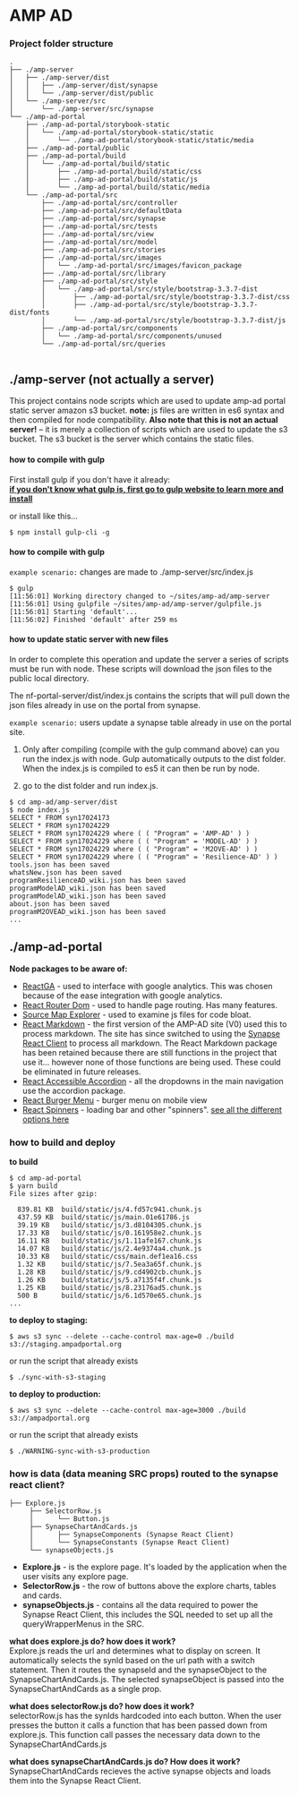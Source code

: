 # AMP AD  

### Project folder structure 
```
.
├── ./amp-server
│   ├── ./amp-server/dist
│   │   ├── ./amp-server/dist/synapse
│   │   └── ./amp-server/dist/public
│   └── ./amp-server/src
│       └── ./amp-server/src/synapse
└── ./amp-ad-portal
    ├── ./amp-ad-portal/storybook-static
    │   └── ./amp-ad-portal/storybook-static/static
    │       └── ./amp-ad-portal/storybook-static/static/media
    ├── ./amp-ad-portal/public
    ├── ./amp-ad-portal/build
    │   └── ./amp-ad-portal/build/static
    │       ├── ./amp-ad-portal/build/static/css
    │       ├── ./amp-ad-portal/build/static/js
    │       └── ./amp-ad-portal/build/static/media
    └── ./amp-ad-portal/src
        ├── ./amp-ad-portal/src/controller
        ├── ./amp-ad-portal/src/defaultData
        ├── ./amp-ad-portal/src/synapse
        ├── ./amp-ad-portal/src/tests
        ├── ./amp-ad-portal/src/view
        ├── ./amp-ad-portal/src/model
        ├── ./amp-ad-portal/src/stories
        ├── ./amp-ad-portal/src/images
        │   └── ./amp-ad-portal/src/images/favicon_package
        ├── ./amp-ad-portal/src/library
        ├── ./amp-ad-portal/src/style
        │   └── ./amp-ad-portal/src/style/bootstrap-3.3.7-dist
        │       ├── ./amp-ad-portal/src/style/bootstrap-3.3.7-dist/css
        │       ├── ./amp-ad-portal/src/style/bootstrap-3.3.7-dist/fonts
        │       └── ./amp-ad-portal/src/style/bootstrap-3.3.7-dist/js
        ├── ./amp-ad-portal/src/components
        │   └── ./amp-ad-portal/src/components/unused
        └── ./amp-ad-portal/src/queries
 
```

## ./amp-server (not actually a server) 
This project contains node scripts which are used to update amp-ad portal static server amazon s3 bucket. **note:** js files are written in es6 syntax and then compiled for node compatibility. **Also note that this is not an actual server!** – it is merely a collection of scripts which are used to update the s3 bucket. The s3 bucket is the server which contains the static files.

#### how to compile with gulp
First install gulp if you don't have it already:  
**[if you don't know what gulp is, first go to gulp website to learn more and install](https://gulpjs.com/)** 

or install like this...

```
$ npm install gulp-cli -g
```

#### how to compile with gulp
`example scenario:` changes are made to ./amp-server/src/index.js

```  
$ gulp 
[11:56:01] Working directory changed to ~/sites/amp-ad/amp-server  
[11:56:01] Using gulpfile ~/sites/amp-ad/amp-server/gulpfile.js  
[11:56:01] Starting 'default'...  
[11:56:02] Finished 'default' after 259 ms  
```

#### how to update static server with new files  
In order to complete this operation and update the server a series of scripts must be run with node. These scripts will download the json files to the public local directory.

The nf-portal-server/dist/index.js contains the scripts that will pull down the json files already in use on the portal from synapse.

`example scenario:` users update a synapse table already in use on the portal site.

1) Only after compiling (compile with the gulp command above) can you run the index.js with node. Gulp automatically outputs to the dist folder. When the index.js is compiled to es5 it can then be run by node.
  
2) go to the dist folder and run index.js. 

``` 
$ cd amp-ad/amp-server/dist
$ node index.js  
SELECT * FROM syn17024173
SELECT * FROM syn17024229
SELECT * FROM syn17024229 where ( ( "Program" = 'AMP-AD' ) )
SELECT * FROM syn17024229 where ( ( "Program" = 'MODEL-AD' ) )
SELECT * FROM syn17024229 where ( ( "Program" = 'M2OVE-AD' ) )
SELECT * FROM syn17024229 where ( ( "Program" = 'Resilience-AD' ) )
tools.json has been saved
whatsNew.json has been saved
programResilienceAD_wiki.json has been saved
programModelAD_wiki.json has been saved
programModelAD_wiki.json has been saved
about.json has been saved
programM2OVEAD_wiki.json has been saved
...
```

## ./amp-ad-portal  
**Node packages to be aware of:** 

- [ReactGA](https://github.com/react-ga/react-ga) - used to interface with google analytics. This was chosen because of the ease integration with google analytics. 
- [React Router Dom](https://reacttraining.com/react-router/web/guides/quick-start) - used to handle page routing. Has many features.
- [Source Map Explorer](https://www.npmjs.com/package/source-map-explorer) - used to examine js files for code bloat. 
- [React Markdown](https://github.com/rexxars/react-markdown) - the first version of the AMP-AD site (V0) used this to process markdown. The site has since switched to using the [Synapse React Client](https://www.npmjs.com/package/synapse-react-client) to process all markdown. The React Markdown package has been retained because there are still functions in the project that use it... however none of those functions are being used. These could be eliminated in future releases.  
- [React Accessible Accordion](https://github.com/springload/react-accessible-accordion) - all the dropdowns in the main navigation use the accordion package.  
- [React Burger Menu](https://github.com/negomi/react-burger-menu) - burger menu on mobile view 
- [React Spinners](https://www.npmjs.com/package/react-spinners) - loading bar and other "spinners". [see all the different options here](http://www.davidhu.io/react-spinners/)  
 
### how to build and deploy

**to build** 

```
$ cd amp-ad-portal 
$ yarn build
File sizes after gzip:

  839.81 KB  build/static/js/4.fd57c941.chunk.js
  437.59 KB  build/static/js/main.01e61786.js
  39.19 KB   build/static/js/3.d8104305.chunk.js
  17.33 KB   build/static/js/0.161958e2.chunk.js
  16.11 KB   build/static/js/1.11afe167.chunk.js
  14.07 KB   build/static/js/2.4e9374a4.chunk.js
  10.33 KB   build/static/css/main.def1ea16.css
  1.32 KB    build/static/js/7.5ea3a65f.chunk.js
  1.28 KB    build/static/js/9.cd4902cb.chunk.js
  1.26 KB    build/static/js/5.a7135f4f.chunk.js
  1.25 KB    build/static/js/8.23176ad5.chunk.js
  500 B      build/static/js/6.1d570e65.chunk.js   
...
```
**to deploy to staging:**  

``` 
$ aws s3 sync --delete --cache-control max-age=0 ./build s3://staging.ampadportal.org
```

or run the script that already exists

```
$ ./sync-with-s3-staging
```



**to deploy to production:**  

```
$ aws s3 sync --delete --cache-control max-age=3000 ./build s3://ampadportal.org
```
or run the script that already exists

``` 
$ ./WARNING-sync-with-s3-production
```

### how is data (data meaning SRC props) routed to the synapse react client?  

```
├── Explore.js
	 ├── SelectorRow.js
	 │		└── Button.js
	 ├── SynapseChartAndCards.js
	 │		├── SynapseComponents (Synapse React Client) 
	 │		└── SynapseConstants (Synapse React Client)
	 └── synapseObjects.js

```

- **Explore.js** - is the explore page. It's loaded by the application when the user visits any explore page.  
- **SelectorRow.js** - the row of buttons above the explore charts, tables and cards.
- **synapseObjects.js** - contains all the data required to power the Synapse React Client, this includes the SQL needed to set up all the queryWrapperMenus in the SRC.


**what does explore.js do? how does it work?**  
Explore.js reads the url and determines what to display on screen. It automatically selects the synId based on the url path with a switch statement. Then it routes the synapseId and the synapseObject to the SynapseChartAndCards.js. The selected synapseObject is passed into the SynapseChartAndCards as a single prop.

**what does selectorRow.js do? how does it work?**  
selectorRow.js has the synIds hardcoded into each button. When the user presses the button it calls a function that has been passed down from explore.js. This function call passes the necessary data down to the SynapseChartAndCards.js

**what does synapseChartAndCards.js do? How does it work?**  
SynapseChartAndCards recieves the active synapse objects and loads them into the Synapse React Client. 
























